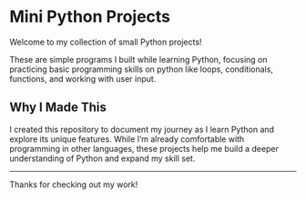 # Mini Python Projects

Welcome to my collection of small Python projects!

These are simple programs I built while learning Python, focusing on practicing basic programming skills on python like loops, conditionals, functions, and working with user input.

## Why I Made This

I created this repository to document my journey as I learn Python and explore its unique features. While I’m already comfortable with programming in other languages, these projects help me build a deeper understanding of Python and expand my skill set.

---

Thanks for checking out my work!

